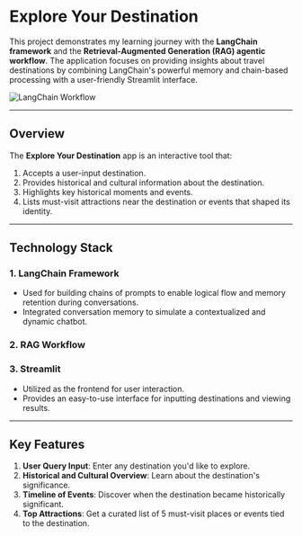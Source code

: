 # **Explore Your Destination**

This project demonstrates my learning journey with the **LangChain framework** and the **Retrieval-Augmented Generation (RAG) agentic workflow**. The application focuses on providing insights about travel destinations by combining LangChain's powerful memory and chain-based processing with a user-friendly Streamlit interface.

![LangChain Workflow](https://miro.medium.com/v2/resize:fit:720/format:webp/1*-PlFCd_VBcALKReO3ZaOEg.png)

---

## **Overview**

The **Explore Your Destination** app is an interactive tool that:
1. Accepts a user-input destination.
2. Provides historical and cultural information about the destination.
3. Highlights key historical moments and events.
4. Lists must-visit attractions near the destination or events that shaped its identity.

---

## **Technology Stack**

### **1. LangChain Framework**
- Used for building chains of prompts to enable logical flow and memory retention during conversations.
- Integrated conversation memory to simulate a contextualized and dynamic chatbot.

### **2. RAG Workflow**

### **3. Streamlit**
- Utilized as the frontend for user interaction.
- Provides an easy-to-use interface for inputting destinations and viewing results.

---

## **Key Features**

1. **User Query Input**: Enter any destination you'd like to explore.
2. **Historical and Cultural Overview**: Learn about the destination's significance.
3. **Timeline of Events**: Discover when the destination became historically significant.
4. **Top Attractions**: Get a curated list of 5 must-visit places or events tied to the destination.